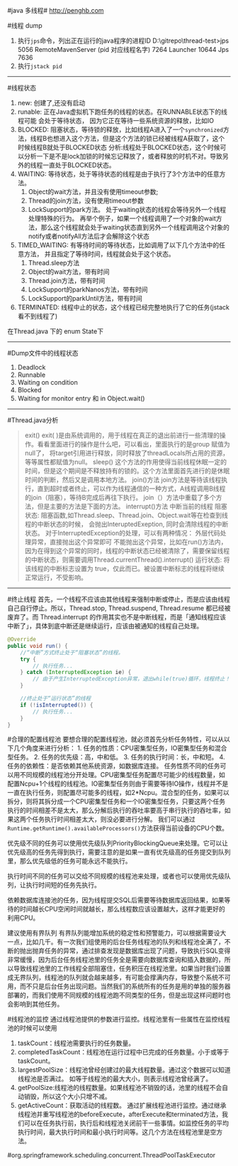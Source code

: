 #java 多线程#
    http://penghb.com

#线程 dump
1. 执行`jps`命令，列出正在运行的java程序的进程ID
    D:\gitrepo\thread-test>jps
    5056 RemoteMavenServer (pid 对应线程名字)
    7264 Launcher
    10644 Jps
    7636
2. 执行`jstack pid`

---

#线程状态
1. new: 创建了,还没有启动
2. runable: 正在Java虚拟机下跑任务的线程的状态。在RUNNABLE状态下的线程可能
会处于等待状态， 因为它正在等待一些系统资源的释放，比如IO
3. BLOCKED: 阻塞状态，等待锁的释放，比如线程A进入了一个`synchronized`方法，线程B也想进入这个方法，但是这个方法的锁已经被线程A获取了，这个时候线程B就处于BLOCKED状态
    分析:线程处于BLOCKED状态，这个时候可以分析一下是不是lock加锁的时候忘记释放了，或者释放的时机不对。导致另外的线程一直处于BLOCKED状态。
4. WAITING: 等待状态，处于等待状态的线程是由于执行了3个方法中的任意方法。
     1. Object的wait方法，并且没有使用timeout参数;
     2. Thread的join方法，没有使用timeout参数
     3. LockSupport的park方法。 处于waiting状态的线程会等待另外一个线程处理特殊的行为。 再举个例子，如果一个线程调用了一个对象的wait方法，那么这个线程就会处于waiting状态直到另外一个线程调用这个对象的notify或者notifyAll方法后才会解除这个状态
5. TIMED_WAITING: 有等待时间的等待状态，比如调用了以下几个方法中的任意方法，
并且指定了等待时间，线程就会处于这个状态。
    1. Thread.sleep方法
    2. Object的wait方法，带有时间
    3. Thread.join方法，带有时间
    4. LockSupport的parkNanos方法，带有时间
    5. LockSupport的parkUntil方法，带有时间
6. TERMINATED: 线程中止的状态，这个线程已经完整地执行了它的任务(jstack 看不到线程了)

在Thread.java 下的 enum State下

---
#Dump文件中的线程状态
1. Deadlock
2. Runnable
3. Waiting on condition
4. Blocked
5. Waiting for monitor entry 和 in Object.wait()


---
#Thread.java分析
>exit()
    exit( )是由系统调用的，用于线程在真正的退出前进行一些清理的操作。看看里面进行的操作是什么吧，可以看出，里面执行的是group 赋值为null了， 将target引用进行释放，同时释放了threadLocals所占用的资源，等等属性都赋值为null。
sleep()
    这个方法的作用使得当前线程休眠一定的时间，但是这个期间是不释放持有的锁的。这个方法里面首先进行的是休眠时间的判断，然后又是调用本地方法。
join()方法
    join方法是等待该线程执行，直到超时或者终止，可以作为线程通信的一种方式，A线程调用B线程的join（阻塞），等待B完成后再往下执行。 join（）方法中重载了多个方法，但是主要的方法是下面的方法。
interrupt()方法
    中断当前的线程
    阻塞状态:
        阻塞函数,如Thread.sleep、Thread.join、Object.wait等在检查到线程的中断状态的时候，
        会抛出InteruptedExeption, 同时会清除线程的中断状态。
            对于InterruptedException的处理，可以有两种情况：
                外层代码处理异常，直接抛出这个异常即可
                不能抛出这个异常，比如在run()方法内，因为在得到这个异常的同时，线程的中断状态已经被清除了，需要保留线程的中断状态，则需要调用Thread.currentThread().interrupt()
    运行状态:
        将该线程的中断标志设置为 true，仅此而已。被设置中断标志的线程将继续正常运行，不受影响。


---
#终止线程
    首先，一个线程不应该由其他线程来强制中断或停止，而是应该由线程自己自行停止。所以，Thread.stop, Thread.suspend, Thread.resume 都已经被废弃了。而 Thread.interrupt 的作用其实也不是中断线程，而是「通知线程应该中断了」，具体到底中断还是继续运行，应该由被通知的线程自己处理。

```java
@Override
public void run() {
    //“中断”方式终止处于“阻塞状态”的线程。
    try {
        // 执行任务...
    } catch (InterruptedException ie) {  
        // 由于产生InterruptedException异常，退出while(true)循环，线程终止！
    }

    //终止处于“运行状态”的线程
    if (!isInterrupted()) {
        // 执行任务...
    }
}
```

#合理的配置线程池
要想合理的配置线程池，就必须首先分析任务特性，可以从以下几个角度来进行分析：
    1. 任务的性质：CPU密集型任务，IO密集型任务和混合型任务。
    2. 任务的优先级：高，中和低。
    3. 任务的执行时间：长，中和短。
    4. 任务的依赖性：是否依赖其他系统资源，如数据库连接。
任务性质不同的任务可以用不同规模的线程池分开处理。CPU密集型任务配置尽可能少的线程数量，如配置Ncpu+1个线程的线程池。IO密集型任务则由于需要等待IO操作，线程并不是一直在执行任务，则配置尽可能多的线程，如2*Ncpu。混合型的任务，如果可以拆分，则将其拆分成一个CPU密集型任务和一个IO密集型任务，只要这两个任务执行的时间相差不是太大，那么分解后执行的吞吐率要高于串行执行的吞吐率，如果这两个任务执行时间相差太大，则没必要进行分解。
我们可以通过
    `Runtime.getRuntime().availableProcessors()`方法获得当前设备的CPU个数。

优先级不同的任务可以使用优先级队列PriorityBlockingQueue来处理。它可以让优先级高的任务先得到执行，需要注意的是如果一直有优先级高的任务提交到队列里，那么优先级低的任务可能永远不能执行。

执行时间不同的任务可以交给不同规模的线程池来处理，或者也可以使用优先级队列，让执行时间短的任务先执行。

依赖数据库连接池的任务，因为线程提交SQL后需要等待数据库返回结果，如果等待的时间越长CPU空闲时间就越长，那么线程数应该设置越大，这样才能更好的利用CPU。

建议使用有界队列
    有界队列能增加系统的稳定性和预警能力，可以根据需要设大一点，比如几千。有一次我们组使用的后台任务线程池的队列和线程池全满了，不断的抛出抛弃任务的异常，通过排查发现是数据库出现了问题，导致执行SQL变得非常缓慢，因为后台任务线程池里的任务全是需要向数据库查询和插入数据的，所以导致线程池里的工作线程全部阻塞住，任务积压在线程池里。如果当时我们设置成无界队列，线程池的队列就会越来越多，有可能会撑满内存，导致整个系统不可用，而不只是后台任务出现问题。当然我们的系统所有的任务是用的单独的服务器部署的，而我们使用不同规模的线程池跑不同类型的任务，但是出现这样问题时也会影响到其他任务。

#线程池的监控
通过线程池提供的参数进行监控。线程池里有一些属性在监控线程池的时候可以使用
1. taskCount：线程池需要执行的任务数量。
2. completedTaskCount：线程池在运行过程中已完成的任务数量。小于或等于taskCount。
3. largestPoolSize：线程池曾经创建过的最大线程数量。通过这个数据可以知道线程池是否满过。
    如等于线程池的最大大小，则表示线程池曾经满了。
4. getPoolSize:线程池的线程数量。如果线程池不销毁的话，池里的线程不会自动销毁，所以这个大小只增不减。
5. getActiveCount：获取活动的线程数。
通过扩展线程池进行监控。通过继承线程池并重写线程池的beforeExecute，afterExecute和terminated方法，我们可以在任务执行前，执行后和线程池关闭前干一些事情。如监控任务的平均执行时间，最大执行时间和最小执行时间等。这几个方法在线程池里是空方法。

#org.springframework.scheduling.concurrent.ThreadPoolTaskExecutor
